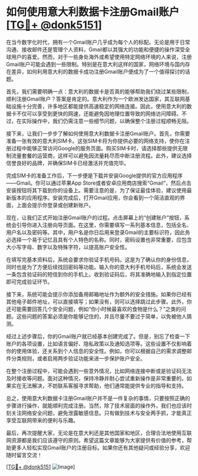 # 如何使用意大利数据卡注册Gmail账户[[TG💪+ @donk5151](https://t.me/s/donk5151)]

在当今数字化时代，拥有一个Gmail账户几乎成为每个人的标配。无论是用于日常沟通、接收邮件还是管理个人资料，Gmail都以其强大的功能和便捷的操作深受全球用户的喜爱。然而，对于一些身处海外或希望使用特定网络环境的人来说，注册Gmail账户可能会遇到一些限制。特别是在意大利这样的国家，网络环境与国内存在差异，如何利用意大利的数据卡成功注册Gmail账户便成为了一个值得探讨的话题。

首先，我们需要明确一点：意大利的数据卡是否真的能够帮助我们绕过某些限制，顺利注册Gmail账户？答案是肯定的。意大利作为一个欧洲发达国家，其互联网基础设施十分完善，许多地区都能提供高速稳定的网络连接。因此，使用意大利的数据卡不仅可以享受到更快的网速，还能避免因地理位置导致的网络访问障碍。不过，在实际操作中，我们仍需注意一些细节问题，以确保整个注册过程顺畅无阻。

接下来，让我们一步步了解如何使用意大利数据卡注册Gmail账户。首先，你需要准备一张有效的意大利SIM卡。这张SIM卡将为你提供必要的网络支持，使你在注册过程中能够正常访问Google的服务页面。购买SIM卡时，请选择那些提供无限制流量套餐的运营商，这样可以避免因流量耗尽而中断注册流程。此外，建议选择信誉良好的品牌，并确保SIM卡已经激活并充值完毕。

完成SIM卡的准备工作后，下一步便是下载并安装Google提供的官方应用程序——Gmail。你可以通过苹果App Store或者安卓应用商店搜索“Gmail”，然后点击安装按钮将其下载到你的设备上。需要注意的是，为了保证最佳体验，建议使用最新版本的应用程序。安装完成后，打开Gmail应用，你会看到一个简洁直观的界面，上面会提示你登录或创建新账户。

现在，让我们正式开始注册Gmail账户的过程。点击屏幕上的“创建账户”按钮，系统会引导你进入注册向导页面。在这里，你需要填写一系列基本信息，包括全名、用户名以及密码等。其中，用户名是你日后用来登录Gmail的主要标识符，因此务必选择一个易于记忆且具有个人特色的名称。同时，密码设置也非常重要，应包含大小写字母、数字以及特殊字符，以提高账户安全性。

在填写完基本资料后，系统会要求你验证手机号码。这是为了确认你的身份信息，同时也是为了方便后续找回密码等功能。输入你的意大利手机号码后，系统会发送一条包含验证码的短信到你的手机上。收到验证码后，将其准确地输入到指定位置即可完成验证环节。

接下来，系统可能会提示你添加备用邮箱地址作为额外的安全措施。如果你已经有其他电子邮件地址，可以直接填写；如果没有，则可以选择跳过此步骤。此外，你还可能需要回答几个安全问题，例如“你小时候最喜欢的食物是什么？”之类的问题。这些问题的答案必须是你能够记住的，并且尽量不要过于简单，以免被他人猜测。

经过上述步骤后，你的Gmail账户就已经基本创建完成了。但是，别忘了检查一下账户的各项设置，比如语言偏好、隐私政策以及通知选项等。这些设置不仅影响着你的使用体验，还关系到个人信息的安全性。例如，你可以根据自己的需求调整邮件分类规则，或者启用两步验证功能来进一步保护账户安全。

在整个注册过程中，可能会遇到一些意外情况，比如网络连接中断或是验证码无法及时接收等问题。面对这种情况，保持冷静并耐心尝试重新操作是非常重要的。如果实在无法解决，不妨联系客服寻求帮助，他们通常能提供专业的指导和支持。

总之，使用意大利数据卡注册Gmail账户并不是一件复杂的事情，只要按照正确的步骤进行操作，就能顺利完成注册。当然，除了技术层面的操作外，我们也应该时刻关注网络安全问题，避免泄露敏感信息。只有做到技术与安全两手抓，才能真正享受互联网带来的便利与乐趣。

最后，再次提醒大家，无论是在意大利还是其他国家和地区，合理合法地使用互联网资源都是我们应该遵守的原则。希望这篇文章能够为大家提供有价值的参考，帮助更多人轻松实现Gmail账户的注册目标。如果你还有其他疑问或经验分享，欢迎随时留言交流！

[[TG💪+ @donk5151](https://t.me/s/donk5151) ![Image](https://i.postimg.cc/rwNCRYN7/Snipaste-2025-04-30-17-27-05.png)]
